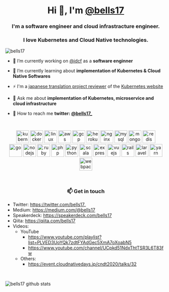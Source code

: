 <h1 align="center">Hi 👋, I'm <a href="https://github.com/bells17">@bells17</a></h1>
<h3 align="center">I'm a software engineer and cloud infrastracture engineer.</h3>
<h3 align="center">I love Kubernetes and Cloud Native technologies.</h3>

<p align="left"> <img src="https://komarev.com/ghpvc/?username=bells17" alt="bells17" /> </p>

- 🔭 I’m currently working on [@idcf](https://github.com/idcf) as a **software enginner**

- 🌱 I’m currently learning about **implementation of Kubernetes & Cloud Native Softwares**

- ⚡ I'm a [japanese translation project reviewer](https://github.com/orgs/kubernetes/teams/sig-docs-ja-reviews/members) of the [Kubernetes website](https://kubernetes.io/)

- 💬 Ask me about **implementation of Kubernetes, microservice and cloud infrastructure**

- 👯 How to reach me **twitter: [@bells17_](https://twitter.com/bells17_)**

<br>
<p align="center">
<img src="https://www.vectorlogo.zone/logos/kubernetes/kubernetes-icon.svg" alt="kubernetes" width="40" height="40"/>
<img src="https://devicons.github.io/devicon/devicon.git/icons/docker/docker-original-wordmark.svg" alt="docker" width="40" height="40"/> 
<img src="https://devicons.github.io/devicon/devicon.git/icons/linux/linux-original.svg" alt="linux" width="40" height="40"/> 
<img src="https://devicons.github.io/devicon/devicon.git/icons/amazonwebservices/amazonwebservices-original-wordmark.svg" alt="aws" width="40" height="40"/>  
<img src="https://www.vectorlogo.zone/logos/google_cloud/google_cloud-icon.svg" alt="gcp" width="40" height="40"/> 
<img src="https://www.vectorlogo.zone/logos/heroku/heroku-icon.svg" alt="heroku" width="40" height="40"/> 
<img src="https://devicons.github.io/devicon/devicon.git/icons/nginx/nginx-original.svg" alt="nginx" width="40" height="40"/>
<img src="https://devicons.github.io/devicon/devicon.git/icons/mysql/mysql-original-wordmark.svg" alt="mysql" width="40" height="40"/> 
<img src="https://devicons.github.io/devicon/devicon.git/icons/mongodb/mongodb-original-wordmark.svg" alt="mongodb" width="40" height="40"/>
<img src="https://devicons.github.io/devicon/devicon.git/icons/redis/redis-original-wordmark.svg" alt="redis" width="40" height="40"/> 

<br>
<img src="https://devicons.github.io/devicon/devicon.git/icons/go/go-original.svg" alt="go" width="40" height="40"/>
<img src="https://devicons.github.io/devicon/devicon.git/icons/nodejs/nodejs-original-wordmark.svg" alt="nodejs" width="40" height="40"/>
<img src="https://devicons.github.io/devicon/devicon.git/icons/ruby/ruby-original.svg" alt="ruby" width="40" height="40"/>
<img src="https://devicons.github.io/devicon/devicon.git/icons/php/php-original.svg" alt="php" width="40" height="40"/>
<img src="https://devicons.github.io/devicon/devicon.git/icons/python/python-original.svg" alt="python" width="40" height="40"/>
<img src="https://devicons.github.io/devicon/devicon.git/icons/scala/scala-original.svg" alt="scala" width="40" height="40"/>
<img src="https://devicons.github.io/devicon/devicon.git/icons/express/express-original-wordmark.svg" alt="express" width="40" height="40"/> 
<img src="https://devicons.github.io/devicon/devicon.git/icons/vuejs/vuejs-original-wordmark.svg" alt="vuejs" width="40" height="40"/> 
<img src="https://devicons.github.io/devicon/devicon.git/icons/rails/rails-original-wordmark.svg" alt="rails" width="40" height="40"/> 
<img src="https://devicons.github.io/devicon/devicon.git/icons/laravel/laravel-plain-wordmark.svg" alt="laravel" width="40" height="40"/>
<img src="https://devicons.github.io/devicon/devicon.git/icons/yarn/yarn-original-wordmark.svg" alt="yarn" width="40" height="40"/> 
<img src="https://devicons.github.io/devicon/devicon.git/icons/webpack/webpack-original-wordmark.svg" alt="webpack" width="40" height="40"/> 
</p>
<br>


<h3 align="center">📫 Get in touch</h3>

- Twitter: https://twitter.com/bells17_
- Medium: https://medium.com/@bells17
- Speakerdeck: https://speakerdeck.com/bells17
- Qiita: https://qiita.com/bells17
- Videos:
  - YouTube
    - https://www.youtube.com/playlist?list=PLVED3UoYQk7zdtFYAdGec5XmA7oXoabN5
    - https://www.youtube.com/channel/UCpkd51NdxThtTSR3L6T83fw
  - Others:
    - https://event.cloudnativedays.jp/cndt2020/talks/32

<br>

![bells17 github stats](https://github-readme-stats.vercel.app/api?username=bells17&show_icons=true&hide_border=true)
